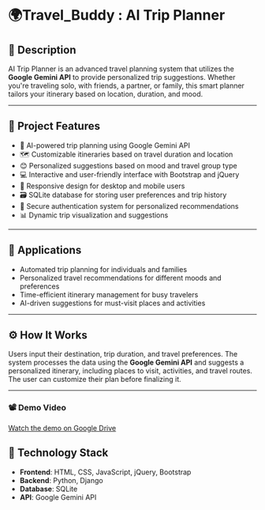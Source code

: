 # 🌍Travel_Buddy : AI Trip Planner

## 📝 Description
AI Trip Planner is an advanced travel planning system that utilizes the **Google Gemini API** to provide personalized trip suggestions. Whether you're traveling solo, with friends, a partner, or family, this smart planner tailors your itinerary based on location, duration, and mood.

---

## 🚀 Project Features
- 🤖 AI-powered trip planning using Google Gemini API  
- 🗺️ Customizable itineraries based on travel duration and location  
- 😊 Personalized suggestions based on mood and travel group type  
- 💻 Interactive and user-friendly interface with Bootstrap and jQuery  
- 📱 Responsive design for desktop and mobile users  
- 🗃️ SQLite database for storing user preferences and trip history  
- 🔐 Secure authentication system for personalized recommendations  
- 📊 Dynamic trip visualization and suggestions  

---

## 🎯 Applications
- Automated trip planning for individuals and families  
- Personalized travel recommendations for different moods and preferences  
- Time-efficient itinerary management for busy travelers  
- AI-driven suggestions for must-visit places and activities  

---

## ⚙️ How It Works
Users input their destination, trip duration, and travel preferences. The system processes the data using the **Google Gemini API** and suggests a personalized itinerary, including places to visit, activities, and travel routes. The user can customize their plan before finalizing it.

---
### 📽️ Demo Video

[Watch the demo on Google Drive](https://drive.google.com/file/d/1kUoylmSfftcF4kCaWaBViIlTQBqPXRdW/view?usp=sharing)


## 🧰 Technology Stack
- **Frontend**: HTML, CSS, JavaScript, jQuery, Bootstrap  
- **Backend**: Python, Django  
- **Database**: SQLite  
- **API**: Google Gemini API  
